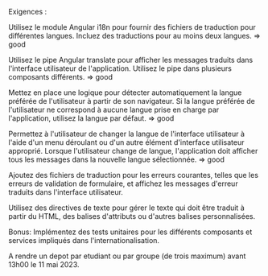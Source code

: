 Exigences :

Utilisez le module Angular i18n pour fournir des fichiers de traduction pour différentes langues. Incluez des traductions pour au moins deux langues.
=> good

Utilisez le pipe Angular translate pour afficher les messages traduits dans l'interface utilisateur de l'application. Utilisez le pipe dans plusieurs composants différents.
=> good

Mettez en place une logique pour détecter automatiquement la langue préférée de l'utilisateur à partir de son navigateur. Si la langue préférée de l'utilisateur ne correspond à aucune langue prise en charge par l'application, utilisez la langue par défaut.
=> good

Permettez à l'utilisateur de changer la langue de l'interface utilisateur à l'aide d'un menu déroulant ou d'un autre élément d'interface utilisateur approprié. Lorsque l'utilisateur change de langue, l'application doit afficher tous les messages dans la nouvelle langue sélectionnée.
=> good

Ajoutez des fichiers de traduction pour les erreurs courantes, telles que les erreurs de validation de formulaire, et affichez les messages d'erreur traduits dans l'interface utilisateur.

Utilisez des directives de texte pour gérer le texte qui doit être traduit à partir du HTML, des balises d'attributs ou d'autres balises personnalisées.

Bonus: Implémentez des tests unitaires pour les différents composants et services impliqués dans l'internationalisation.

A rendre un depot par etudiant ou par groupe (de trois maximum) avant 13h00 le 11 mai 2023.
